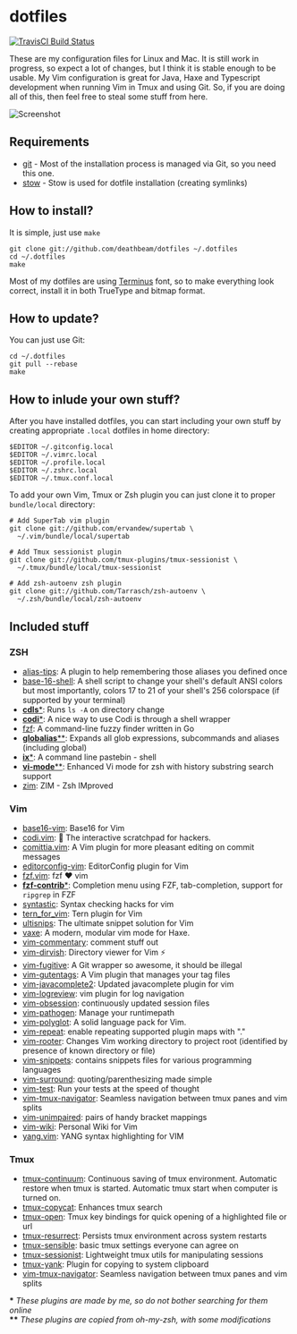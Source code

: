 # dotfiles
[![TravisCI Build Status](https://api.travis-ci.org/deathbeam/dotfiles.svg?branch=master)](https://travis-ci.org/deathbeam/dotfiles)

These are my configuration files for Linux and Mac. It is still work in
progress, so expect a lot of changes, but I think it is stable enough to be
usable.
My Vim configuration is great for Java, Haxe and Typescript development when
running Vim in Tmux and using Git. So, if you are doing all of this, then feel
free to steal some stuff from here.

![Screenshot](http://i.imgur.com/z6heJf8.png)

## Requirements

* [git](https://git-scm.com/book/en/v2/Getting-Started-Installing-Git) - Most of
  the installation process is managed via Git, so you need this one.
* [stow](https://www.gnu.org/software/stow/) - Stow is used for dotfile
  installation (creating symlinks)

## How to install?

It is simple, just use `make`

    git clone git://github.com/deathbeam/dotfiles ~/.dotfiles
    cd ~/.dotfiles
    make

Most of my dotfiles are using [Terminus](http://terminus-font.sourceforge.net/)
font, so to make everything look correct, install it in both TrueType and bitmap
format.

## How to update?

You can just use Git:

    cd ~/.dotfiles
    git pull --rebase
    make

## How to inlude your own stuff?

After you have installed dotfiles, you can start including your own stuff by
creating appropriate `.local` dotfiles in home directory:

    $EDITOR ~/.gitconfig.local
    $EDITOR ~/.vimrc.local
    $EDITOR ~/.profile.local
    $EDITOR ~/.zshrc.local
    $EDITOR ~/.tmux.conf.local

To add your own Vim, Tmux or Zsh plugin you can just clone it to proper
`bundle/local` directory:

    # Add SuperTab vim plugin
    git clone git://github.com/ervandew/supertab \
      ~/.vim/bundle/local/supertab

    # Add Tmux sessionist plugin
    git clone git://github.com/tmux-plugins/tmux-sessionist \
      ~/.tmux/bundle/local/tmux-sessionist

    # Add zsh-autoenv zsh plugin
    git clone git://github.com/Tarrasch/zsh-autoenv \
      ~/.zsh/bundle/local/zsh-autoenv

## Included stuff

### ZSH
 * [alias-tips](https://github.com/djui/alias-tips): A plugin to help
   remembering those aliases you defined once
 * [base-16-shell](https://github.com/chriskempson/base16-shell): A shell script
   to change your shell's default ANSI colors but most importantly, colors 17 to
   21 of your shell's 256 colorspace (if supported by your terminal)
 * [__cdls__*](https://github.com/deathbeam/dotfiles/tree/master/zsh/.zsh/bundle/cdls.plugin.zsh):
   Runs `ls -A` on directory change
 * [__codi__*](https://github.com/deathbeam/dotfiles/tree/master/zsh/.zsh/bundle/codi.plugin.zsh):
   A nice way to use Codi is through a shell wrapper
 * [fzf](https://github.com/junegunn/fzf): A command-line fuzzy finder written
   in Go
 * [__globalias__**](https://github.com/deathbeam/dotfiles/tree/master/zsh/.zsh/bundle/globalias.plugin.zsh):
   Expands all glob expressions, subcommands and aliases (including global)
 * [__ix__*](https://github.com/deathbeam/dotfiles/tree/master/zsh/.zsh/bundle/ix.plugin.zsh):
   A command line pastebin - shell
 * [__vi-mode__**](https://github.com/deathbeam/dotfiles/tree/master/zsh/.zsh/bundle/vi-mode.plugin.zsh):
   Enhanced Vi mode for zsh with history substring search support
 * [zim](https://github.com/Eriner/zim): ZIM - Zsh IMproved

### Vim
 * [base16-vim](https://github.com/chriskempson/base16-vim): Base16 for Vim
 * [codi.vim](https://github.com/metakirby5/codi.vim):
   :notebook_with_decorative_cover: The interactive scratchpad for hackers.
 * [comittia.vim](https://github.com/rhysd/committia.vim): A Vim plugin for more
   pleasant editing on commit messages
 * [editorconfig-vim](https://github.com/editorconfig/editorconfig-vim):
   EditorConfig plugin for Vim
 * [fzf.vim](https://github.com/junegunn/fzf.vim): fzf :heart: vim
 * [__fzf-contrib__*](https://github.com/deathbeam/dotfiles/tree/master/vim/.vim/bundle/fzf-contrib):
   Completion menu using FZF, tab-completion, support for `ripgrep` in FZF
 * [syntastic](https://github.com/scrooloose/syntastic): Syntax checking hacks
   for vim
 * [tern_for_vim](https://github.com/ternjs/tern_for_vim): Tern plugin for Vim
 * [ultisnips](https://github.com/SirVer/ultisnips): The ultimate snippet
   solution for Vim
 * [vaxe](https://github.com/jdonaldson/vaxe): A modern, modular vim mode for
   Haxe.
 * [vim-commentary](https://github.com/tpope/vim-commentary): comment stuff out
 * [vim-dirvish](https://github.com/justinmk/vim-dirvish): Directory viewer for
   Vim ⚡️
 * [vim-fugitive](https://github.com/tpope/vim-fugitive): A Git wrapper so
   awesome, it should be illegal
 * [vim-gutentags](https://github.com/ludovicchabant/vim-gutentags): A Vim
   plugin that manages your tag files
 * [vim-javacomplete2](https://github.com/artur-shaik/vim-javacomplete2):
   Updated javacomplete plugin for vim
 * [vim-logreview](https://github.com/andreshazard/vim-logreview): vim plugin
   for log navigation
 * [vim-obsession](https://github.com/tpope/vim-obsession): continuously updated
   session files
 * [vim-pathogen](https://github.com/tpope/vim-pathogen): Manage your
   runtimepath
 * [vim-polyglot](https://github.com/sheerun/vim-polyglot): A solid language
   pack for Vim.
 * [vim-repeat](https://github.com/tpope/vim-repeat): enable repeating supported
   plugin maps with "."
 * [vim-rooter](https://github.com/airblade/vim-rooter): Changes Vim working
   directory to project root (identified by presence of known directory or file)
 * [vim-snippets](https://github.com/honza/vim-snippets): contains snippets
   files for various programming languages
 * [vim-surround](https://github.com/tpope/vim-surround): quoting/parenthesizing
   made simple
 * [vim-test](https://github.com/janko-m/vim-test): Run your tests at the speed
   of thought
 * [vim-tmux-navigator](https://github.com/christoomey/vim-tmux-navigator):
   Seamless navigation between tmux panes and vim splits
 * [vim-unimpaired](https://github.com/tpope/vim-unimpaired): pairs of handy
   bracket mappings
 * [vim-wiki](https://github.com/vimwiki/vimwiki): Personal Wiki for Vim
 * [yang.vim](https://github.com/nathanalderson/yang.vim): YANG syntax
   highlighting for VIM


### Tmux
 * [tmux-continuum](https://github.com/tmux-plugins/tmux-continuum): Continuous
   saving of tmux environment. Automatic restore when tmux is started. Automatic
   tmux start when computer is turned on.
 * [tmux-copycat](https://github.com/tmux-plugins/tmux-copycat): Enhances tmux
   search
 * [tmux-open](https://github.com/tmux-plugins/tmux-open): Tmux key bindings for
   quick opening of a highlighted file or url
 * [tmux-resurrect](https://github.com/tmux-plugins/tmux-resurrect): Persists
   tmux environment across system restarts
 * [tmux-sensible](https://github.com/tmux-plugins/tmux-sensible): basic tmux
   settings everyone can agree on
 * [tmux-sessionist](https://github.com/tmux-plugins/tmux-sessionist):
   Lightweight tmux utils for manipulating sessions
 * [tmux-yank](https://github.com/tmux-plugins/tmux-yank): Plugin for copying to
   system clipboard
 * [vim-tmux-navigator](https://github.com/christoomey/vim-tmux-navigator):
   Seamless navigation between tmux panes and vim splits

__*__ _These plugins are made by me, so do not bother searching for them online_  
__**__ _These plugins are copied from oh-my-zsh, with some modifications_
